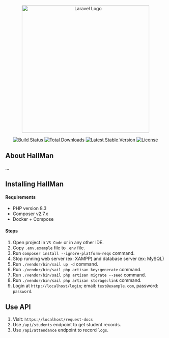 <p align="center"><a href="https://laravel.com" target="_blank"><img src="https://raw.githubusercontent.com/laravel/art/master/logo-lockup/5%20SVG/2%20CMYK/1%20Full%20Color/laravel-logolockup-cmyk-red.svg" width="400" alt="Laravel Logo"></a></p>

<p align="center">
<a href="https://github.com/laravel/framework/actions"><img src="https://github.com/laravel/framework/workflows/tests/badge.svg" alt="Build Status"></a>
<a href="https://packagist.org/packages/laravel/framework"><img src="https://img.shields.io/packagist/dt/laravel/framework" alt="Total Downloads"></a>
<a href="https://packagist.org/packages/laravel/framework"><img src="https://img.shields.io/packagist/v/laravel/framework" alt="Latest Stable Version"></a>
<a href="https://packagist.org/packages/laravel/framework"><img src="https://img.shields.io/packagist/l/laravel/framework" alt="License"></a>
</p>

## About HallMan

...

## Installing HallMan

#### Requirements

- PHP version 8.3
- Composer v2.7.x
- Docker + Compose

#### Steps

1. Open project in `VS Code` or in any other IDE.
2. Copy `.env.example` file to `.env` file.
3. Run `composer install --ignore-platform-reqs` command.
4. Stop running web server (ex: XAMPP) and database server (ex: MySQL)
5. Run `./vendor/bin/sail up -d` command.
6. Run `./vendor/bin/sail php artisan key:generate` command.
7. Run `./vendor/bin/sail php artisan migrate --seed` command.
8. Run `./vendor/bin/sail php artisan storage:link` command.
9. Login at `http://localhost/login`; email: `test@example.com`, password: `password`.

## Use API

1. Visit: `https://localhost/request-docs`
2. Use `/api/students` endpoint to get student records.
3. Use `/api/attendance` endpoint to record `logs`.

